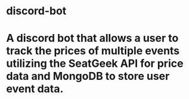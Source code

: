 # discord-bot
# A discord bot that allows a user to track the prices of multiple events utilizing the SeatGeek API for price data and MongoDB to store user event data.
